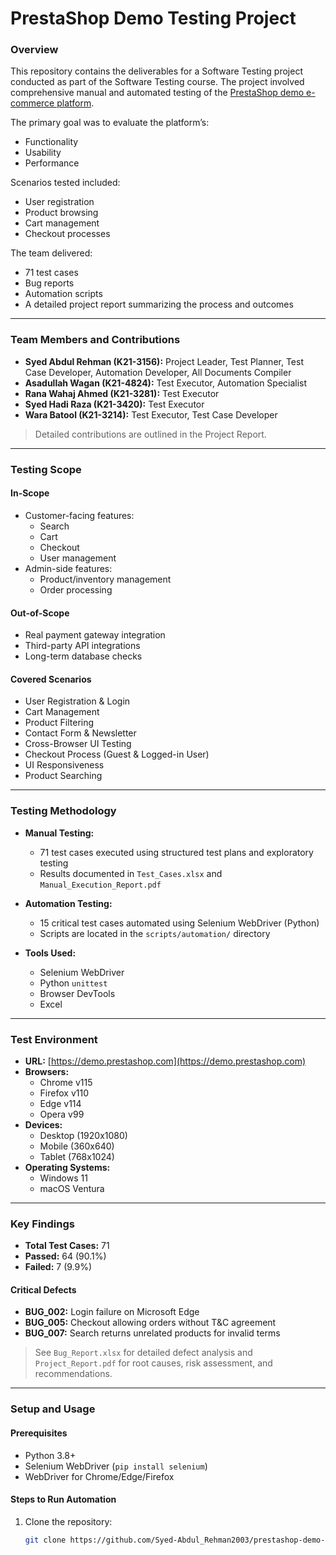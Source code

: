 # PrestaShop Demo Testing Project

### Overview
This repository contains the deliverables for a Software Testing project conducted as part of the Software Testing course. The project involved comprehensive manual and automated testing of the [PrestaShop demo e-commerce platform](https://demo.prestashop.com).

The primary goal was to evaluate the platform’s:
- Functionality  
- Usability  
- Performance  

Scenarios tested included:
- User registration
- Product browsing
- Cart management
- Checkout processes

The team delivered:
- 71 test cases  
- Bug reports  
- Automation scripts  
- A detailed project report summarizing the process and outcomes

---

### Team Members and Contributions
- **Syed Abdul Rehman (K21-3156):** Project Leader, Test Planner, Test Case Developer, Automation Developer, All Documents Compiler
- **Asadullah Wagan (K21-4824):** Test Executor, Automation Specialist  
- **Rana Wahaj Ahmed (K21-3281):** Test Executor  
- **Syed Hadi Raza (K21-3420):** Test Executor  
- **Wara Batool (K21-3214):** Test Executor, Test Case Developer  

> Detailed contributions are outlined in the Project Report.

---

### Testing Scope

#### In-Scope
- Customer-facing features:
  - Search
  - Cart
  - Checkout
  - User management
- Admin-side features:
  - Product/inventory management
  - Order processing

#### Out-of-Scope
- Real payment gateway integration  
- Third-party API integrations  
- Long-term database checks  

#### Covered Scenarios
- User Registration & Login  
- Cart Management  
- Product Filtering  
- Contact Form & Newsletter  
- Cross-Browser UI Testing  
- Checkout Process (Guest & Logged-in User)  
- UI Responsiveness  
- Product Searching  

---

### Testing Methodology

- **Manual Testing:**
  - 71 test cases executed using structured test plans and exploratory testing  
  - Results documented in `Test_Cases.xlsx` and `Manual_Execution_Report.pdf`  

- **Automation Testing:**
  - 15 critical test cases automated using Selenium WebDriver (Python)  
  - Scripts are located in the `scripts/automation/` directory  

- **Tools Used:**
  - Selenium WebDriver  
  - Python `unittest`  
  - Browser DevTools  
  - Excel  

---

### Test Environment

- **URL:** [https://demo.prestashop.com](https://demo.prestashop.com)
- **Browsers:** 
  - Chrome v115  
  - Firefox v110  
  - Edge v114  
  - Opera v99  
- **Devices:** 
  - Desktop (1920x1080)  
  - Mobile (360x640)  
  - Tablet (768x1024)  
- **Operating Systems:** 
  - Windows 11  
  - macOS Ventura  

---

### Key Findings

- **Total Test Cases:** 71  
- **Passed:** 64 (90.1%)  
- **Failed:** 7 (9.9%)  

#### Critical Defects
- **BUG_002:** Login failure on Microsoft Edge  
- **BUG_005:** Checkout allowing orders without T&C agreement  
- **BUG_007:** Search returns unrelated products for invalid terms  

> See `Bug_Report.xlsx` for detailed defect analysis and `Project_Report.pdf` for root causes, risk assessment, and recommendations.

---

### Setup and Usage

#### Prerequisites
- Python 3.8+  
- Selenium WebDriver (`pip install selenium`)  
- WebDriver for Chrome/Edge/Firefox  

#### Steps to Run Automation
1. Clone the repository:
   ```bash
   git clone https://github.com/Syed-Abdul_Rehman2003/prestashop-demo-testing.git
